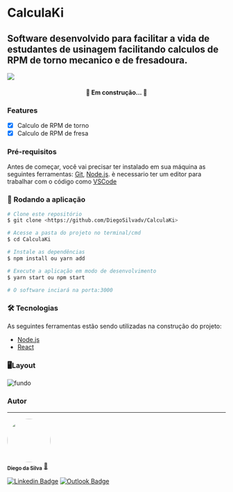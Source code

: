 # CalculaKi
## Software desenvolvido para facilitar a vida de estudantes de usinagem facilitando calculos de RPM de torno mecanico e de fresadoura.

<img src="https://img.shields.io/static/v1?label=yarn&message=1.22.5&color=f294c1&style=flat"/>

<h4 align="center"> 
	🚧 Em construção...  🚧
</h4>

### Features

- [x] Calculo de RPM de torno
- [x] Calculo de RPM de fresa

### Pré-requisitos

Antes de começar, você vai precisar ter instalado em sua máquina as seguintes ferramentas:
[Git](https://git-scm.com), [Node.js](https://nodejs.org/en/). 
è necessario ter um editor para trabalhar com o código como [VSCode](https://code.visualstudio.com/)

### 🚩 Rodando a aplicação 

```bash
# Clone este repositório
$ git clone <https://github.com/DiegoSilvadv/CalculaKi>

# Acesse a pasta do projeto no terminal/cmd
$ cd CalculaKi

# Instale as dependências
$ npm install ou yarn add 

# Execute a aplicação em modo de desenvolvimento
$ yarn start ou npm start

# O software inciará na porta:3000
```

### 🛠 Tecnologias

As seguintes ferramentas estão sendo utilizadas na construção do projeto:

- [Node.js](https://nodejs.org/en/)
- [React](https://pt-br.reactjs.org/)

### 🖥Layout
![fundo](https://user-images.githubusercontent.com/60052506/97768953-a6abde80-1b05-11eb-9135-a37702392bd3.PNG)


### Autor
---

<a href="https://blog.rocketseat.com.br/author/thiago/">
 <img style="border-radius: 50%;" src="https://avatars0.githubusercontent.com/u/60052506?s=400&u=8209d48a3fc08acac76dfef81836acc224ff130e&v=4" width="100px;" alt=""/>
 <br />
 <sub><b>Diego da Silva</b></sub></a> <a href="https://blog.rocketseat.com.br/author/thiago//" title="Rocketseat">🚀</a>

[![Linkedin Badge](https://img.shields.io/badge/-Diego-blue?style=flat-square&logo=Linkedin&logoColor=white&link=https://www.linkedin.com/in/diego-silva-96234318b/)](https://www.linkedin.com/in/diego-silva-96234318b/) 
[![Outlook Badge](https://img.shields.io/badge/-digssilva200@outlook.com-0000ff?style=flat-square&logo=gmail&logoColor=white&link=mailto:digssilva2000@outlook.com)](mailto:digssilva200@outlook.com)
